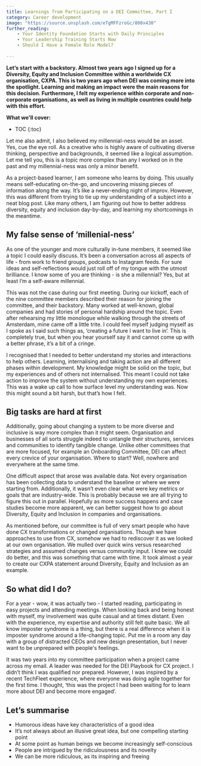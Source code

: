```yaml
---
title: Learnings from Participating on a DEI Committee, Part I
category: Career development
image: "https://source.unsplash.com/eTgMFFzroGc/800x430"
further_reading:
    - Your Identity Foundation Starts with Daily Principles
    - Your Leadership Training Starts Now
    - Should I Have a Female Role Model?
    
---
```


**Let’s start with a backstory. Almost two years ago I signed up for a Diversity, Equity and Inclusion Committee within a worldwide CX organisation, CXPA. This is two years ago when DEI was coming more into the spotlight. Learning and making an impact were the main reasons for this decision. Furthermore, I felt my experience within corporate and non-corporate organisations, as well as living in multiple countries could help with this effort.**

**What we'll cover:**
* TOC
{:toc}

Let me also admit, I also believed my millennial-ness would be an asset. Yes, cue the eye roll. As a creative who is highly aware of cultivating diverse thinking, perspective and backgrounds, it seemed like a logical assumption. Let me tell you, this is a topic more complex than any I worked on in the past and my millennial-ness was only a minor benefit.

As a project-based learner, I am someone who learns by doing. This usually means self-educating on-the-go, and uncovering missing pieces of information along the way. It’s like a never-ending night of improv. However, this was different from trying to tie up my understanding of a subject into a neat blog post. Like many others, I am figuring out how to better address diversity, equity and inclusion day-by-day, and learning my shortcomings in the meantime. 

## My false sense of ‘millenial-ness’

As one of the younger and more culturally in-tune members, it seemed like a topic I could easily discuss. It’s been a conversation across all aspects of life - from work to friend groups, podcasts to Instagram feeds. For sure ideas and self-reflections would just roll off of my tongue with the utmost brilliance. I know some of you are thinking - is she a millennial? Yes, but at least I’m a self-aware millennial. 

This was not the case during our first meeting. During our kickoff, each of the nine committee members described their reason for joining the committee, and their backstory. Many worked at well-known, global companies and had stories of personal hardship around the topic. Even after rehearsing my little monologue while walking through the streets of Amsterdam, mine came off a little trite. I could feel myself judging myself as I spoke as I said such things as, ‘creating a future I want to live in’. This is completely true, but when you hear yourself say it and cannot come up with a better phrase, it’s a bit of a cringe. 

I recognised that I needed to better understand my stories and interactions to help others. 
Learning, internalising and taking action are all different phases within development. My knowledge might be solid on the topic, but my experiences and of others not internalised. This meant I could not take action to improve the system without understanding my own experiences. This was a wake up call to how surface level my understanding was. Now this might sound a bit harsh, but that’s how I felt. 

## Big tasks are hard at first

Additionally, going about changing a system to be more diverse and inclusive is way more complex than it might seem. Organisation and businesses of all sorts struggle indeed to untangle their structures, services and communities to identify tangible change. Unlike other committees that are more focused, for example an Onboarding Committee, DEI can affect every crevice of your organisation. Where to start? Well, nowhere and everywhere at the same time.

One difficult aspect that arose was available data. Not every organisation has been collecting data to understand the baseline or where we were starting from. Additionally, it wasn’t even clear what were key metrics or goals that are industry-wide. This is probably because we are all trying to figure this out in parallel. Hopefully as more success happens and case studies become more apparent, we can better suggest how to go about Diversity, Equity and Inclusion in companies and organisations. 

As mentioned before, our committee is full of very smart people who have done CX transformations or changed organisations. Though we have approaches to use from CX, somehow we had to rediscover it as we looked at our own organisation. We mulled over quick wins versus researched strategies and assumed changes versus community input. I knew we could do better, and this was something that came with time. It took almost a year to create our CXPA statement around Diversity, Equity and Inclusion as an example.

## So what did I do?

For a year - wow, it was actually two - I started reading, participating in easy projects and attending meetings. When looking back and being honest with myself, my involvement was quite casual and at times distant. Even with the experience, my expertise and authority still felt quite basic. We all know imposter syndrome is a thing, but there is a real difference when it is imposter syndrome around a life-changing topic. Put me in a room any day with a group of distracted CEOs and new design presentation, but I never want to be unprepared with people's feelings.

It was two years into my committee participation when a project came across my email. A leader was needed for the DEI Playbook for CX project. I didn’t think I was qualified nor prepared. However, I was inspired by a recent TechFleet experience, where everyone was doing agile together for the first time. I thought, ‘this was the project I had been waiting for to learn more about DEI and become more engaged’. 

## Let’s summarise

- Humorous ideas have key characteristics of a good idea
- It’s not always about an illusive great idea, but one compelling starting point 
- At some point as human beings we become increasingly self-conscious
- People are intrigued by the ridiculousness and its novelty
- We can be more ridiculous, as its inspiring and freeing
